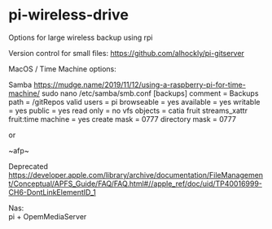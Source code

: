 # pi-wireless-drive
Options for large wireless backup using rpi


Version control for small files:
https://github.com/alhockly/pi-gitserver


MacOS / Time Machine options:

Samba
https://mudge.name/2019/11/12/using-a-raspberry-pi-for-time-machine/
sudo nano /etc/samba/smb.conf
[backups]
    comment = Backups
    path = /gitRepos
    valid users = pi
    browseable = yes
    available = yes
    writable = yes
    public = yes
    read only = no
    vfs objects = catia fruit streams_xattr
    fruit:time machine = yes
    create mask = 0777
    directory mask = 0777

  


or

~afp~

Deprecated
https://developer.apple.com/library/archive/documentation/FileManagement/Conceptual/APFS_Guide/FAQ/FAQ.html#//apple_ref/doc/uid/TP40016999-CH6-DontLinkElementID_1



Nas:  
pi + OpemMediaServer

